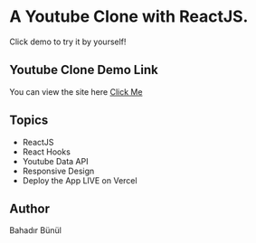 # A Youtube Clone with ReactJS.

Click demo to try it by yourself!

## Youtube Clone Demo Link

You can view the site here
[Click Me](https://bb-youtube-clone--green.vercel.app/)

## Topics

- ReactJS
- React Hooks
- Youtube Data API
- Responsive Design
- Deploy the App LIVE on Vercel

## Author

Bahadır Bünül
